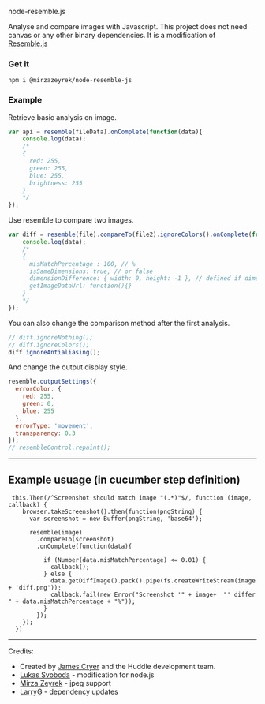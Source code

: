 node-resemble.js

Analyse and compare images with Javascript. This project does not need canvas or any other binary dependencies.
It is a modification of [Resemble.js](https://github.com/Huddle/Resemble.js)


### Get it

`npm i @mirzazeyrek/node-resemble-js`

### Example

Retrieve basic analysis on image.

```javascript
var api = resemble(fileData).onComplete(function(data){
	console.log(data);
	/*
	{
	  red: 255,
	  green: 255,
	  blue: 255,
	  brightness: 255
	}
	*/
});
```

Use resemble to compare two images.

```javascript
var diff = resemble(file).compareTo(file2).ignoreColors().onComplete(function(data){
	console.log(data);
	/*
	{
	  misMatchPercentage : 100, // %
	  isSameDimensions: true, // or false
	  dimensionDifference: { width: 0, height: -1 }, // defined if dimensions are not the same
	  getImageDataUrl: function(){}
	}
	*/
});
```

You can also change the comparison method after the first analysis.

```javascript
// diff.ignoreNothing();
// diff.ignoreColors();
diff.ignoreAntialiasing();
```

And change the output display style.

```javascript
resemble.outputSettings({
  errorColor: {
    red: 255,
    green: 0,
    blue: 255
  },
  errorType: 'movement',
  transparency: 0.3
});
// resembleControl.repaint();
```

--------------------------------------
## Example usuage (in cucumber step definition)


     this.Then(/^Screenshot should match image "(.*)"$/, function (image, callback) {
        browser.takeScreenshot().then(function(pngString) {
          var screenshot = new Buffer(pngString, 'base64');
     
          resemble(image)
            .compareTo(screenshot)
            .onComplete(function(data){
     
              if (Number(data.misMatchPercentage) <= 0.01) {
                callback();
              } else {
                data.getDiffImage().pack().pipe(fs.createWriteStream(image + 'diff.png'));
                callback.fail(new Error("Screenshot '" + image+  "' differ " + data.misMatchPercentage + "%"));
              }
            });
        });
      })

--------------------------------------

Credits:
 * Created by [James Cryer](https://github.com/jamescryer) and the Huddle development team.
 * [Lukas Svoboda](https://github.com/lksv) - modification for node.js
 * [Mirza Zeyrek](https://github.com/mirzazeyrek) - jpeg support
 * [LarryG](https://github.com/larryg01) - dependency updates
